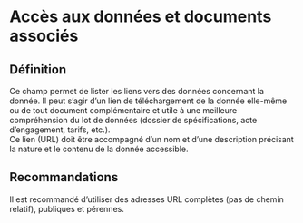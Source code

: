 <!-- Begin @dataLinkages.md -->

# Accès aux données et documents associés

## Définition

Ce champ permet de lister les liens vers des données concernant la donnée. Il peut s’agir d’un lien de téléchargement de la donnée elle-même ou de tout document complémentaire et utile à une meilleure compréhension du lot de données (dossier de spécifications, acte d’engagement, tarifs, etc.).  
Ce lien (URL) doit être accompagné d’un nom et d’une description précisant la nature et le contenu de la donnée accessible.

## Recommandations

Il est recommandé d’utiliser des adresses URL complètes (pas de chemin relatif), publiques et pérennes.

